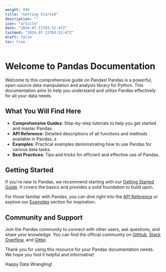```yaml
---
weight: 999
title: "Getting Started"
description: ""
icon: "article"
date: "2024-07-11T03:52:47Z"
lastmod: "2024-07-11T03:52:47Z"
draft: false
toc: true
---
```


# Welcome to Pandas Documentation

Welcome to this comprehensive guide on Pandas! Pandas is a powerful, open-source data manipulation and analysis library for Python. This documentation aims to help you understand and utilize Pandas effectively for all your data needs.

## What You Will Find Here

- **Comprehensive Guides**: Step-by-step tutorials to help you get started and master Pandas.
- **API Reference**: Detailed descriptions of all functions and methods available in Pandas..s
- **Examples**: Practical examples demonstrating how to use Pandas for various data tasks.
- **Best Practices**: Tips and tricks for efficient and effective use of Pandas.

## Getting Started

If you're new to Pandas, we recommend starting with our [Getting Started Guide](link-to-guide). It covers the basics and provides a solid foundation to build upon.

For those familiar with Pandas, you can dive right into the [API Reference](link-to-api-reference) or explore our [Examples](link-to-examples) section for inspiration.

## Community and Support

Join the Pandas community to connect with other users, ask questions, and share your knowledge. You can find the official community on [GitHub](https://github.com/pandas-dev/pandas), [Stack Overflow](https://stackoverflow.com/questions/tagged/pandas), and [Gitter](https://gitter.im/pydata/pandas).

Thank you for using this resource for your Pandas documentation needs. We hope you find it helpful and informative!

Happy Data Wrangling!
